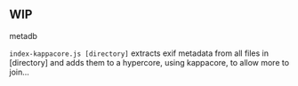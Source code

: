 ## WIP

metadb

`index-kappacore.js [directory]` extracts exif metadata from all files in [directory] and adds them to a hypercore, using kappacore, to allow more to join... 
